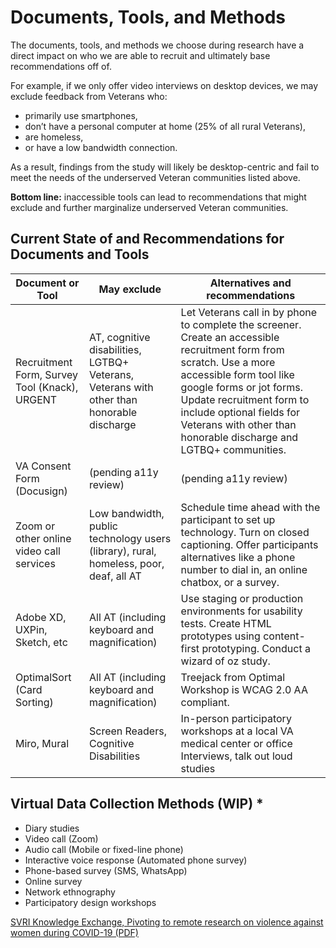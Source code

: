 # Documents, Tools, and Methods
The documents, tools, and methods we choose during research have a direct impact on who we are able to recruit and ultimately base recommendations off of. 

For example, if we only offer video interviews on desktop devices, we may exclude feedback from Veterans who:
- primarily use smartphones, 
- don’t have a personal computer at home (25% of all rural Veterans), 
- are homeless, 
- or have a low bandwidth connection. 

As a result, findings from the study will likely be desktop-centric and fail to meet the needs of the underserved Veteran communities listed above.

**Bottom line:** inaccessible tools can lead to recommendations that might exclude and further marginalize underserved Veteran communities.

## Current State of and Recommendations for Documents and Tools

| Document or Tool                          | May exclude                                                                          | Alternatives and recommendations                                                                                                                                                                                                                                                                        |
|-----------------------------------------------|-------------------------------------------------------------------------------------------|---------------------------------------------------------------------------------------------------------------------------------------------------------------------------------------------------------------------------------------------------------------------------------------------------------|
| Recruitment Form, Survey Tool (Knack), URGENT | AT, cognitive disabilities, LGTBQ+ Veterans, Veterans with other than honorable discharge | Let Veterans call in by phone to complete the screener. Create an accessible recruitment form from scratch. Use a more accessible form tool like google forms or jot forms. Update recruitment form to include optional fields for Veterans with other than honorable discharge and LGTBQ+ communities. |
| VA Consent Form (Docusign)                    | (pending a11y review)                                                                     | (pending a11y review)                                                                                                                                                                                                                                                                                   |
| Zoom or other online video call services      | Low bandwidth, public technology users (library), rural, homeless, poor, deaf, all AT     | Schedule time ahead with the participant to set up technology.  Turn on closed captioning. Offer participants alternatives like a phone number to dial in, an online chatbox, or a survey.                                                                                                              |
| Adobe XD, UXPin, Sketch, etc                  | All AT (including keyboard and magnification)                                             | Use staging or production environments for usability tests. Create HTML prototypes using content-first prototyping. Conduct a wizard of oz study.                                                                                                                                                       |
| OptimalSort (Card Sorting)                    | All AT (including keyboard and magnification)                                             | Treejack from Optimal Workshop is WCAG 2.0 AA compliant.                                                                                                                                                                                                                                                |
| Miro, Mural                                   | Screen Readers, Cognitive Disabilities                                                    | In-person participatory workshops at a local VA medical center or office Interviews, talk out loud studies                                                                                                                                                                                              |

## Virtual Data Collection Methods (WIP) *
- Diary studies 
- Video call (Zoom)
- Audio call (Mobile or fixed-line phone)
- Interactive voice response (Automated phone survey)
- Phone-based survey (SMS, WhatsApp)
- Online survey
- Network ethnography 
- Participatory design workshops 

[SVRI Knowledge Exchange, Pivoting to remote research on violence against women during COVID-19 (PDF)](https://www.svri.org/sites/default/files/attachments/2020-08-13/Knowledge%20Exchange%20Pivoting%20to%20remote%20research%20on%20VAW.pdf)
